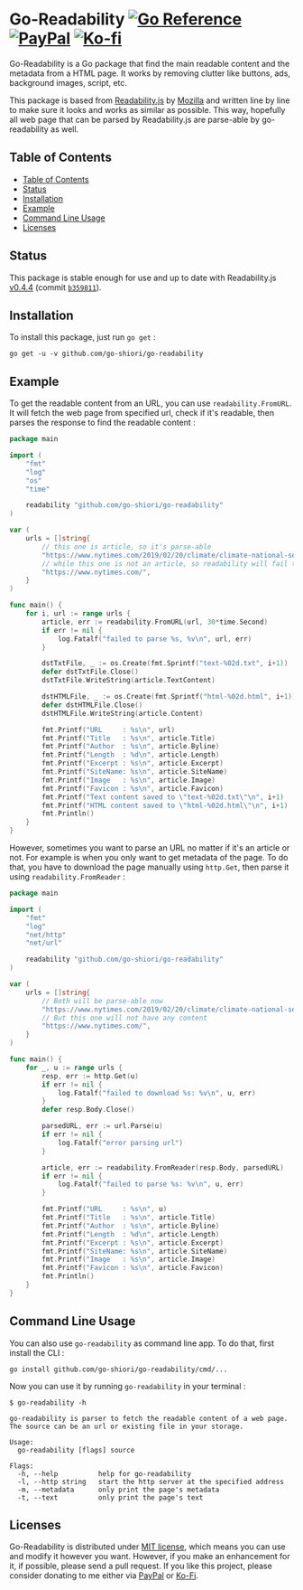 # Go-Readability [![Go Reference][go-ref-badge]][go-ref] [![PayPal][paypal-badge]][paypal] [![Ko-fi][kofi-badge]][kofi]

Go-Readability is a Go package that find the main readable content and the metadata from a HTML page. It works by removing clutter like buttons, ads, background images, script, etc.

This package is based from [Readability.js] by [Mozilla] and written line by line to make sure it looks and works as similar as possible. This way, hopefully all web page that can be parsed by Readability.js are parse-able by go-readability as well.

## Table of Contents

- [Table of Contents](#table-of-contents)
- [Status](#status)
- [Installation](#installation)
- [Example](#example)
- [Command Line Usage](#command-line-usage)
- [Licenses](#licenses)

## Status

This package is stable enough for use and up to date with Readability.js [v0.4.4][last-version] (commit [`b359811`][last-commit]).

## Installation

To install this package, just run `go get` :

```
go get -u -v github.com/go-shiori/go-readability
```

## Example

To get the readable content from an URL, you can use `readability.FromURL`. It will fetch the web page from specified url, check if it's readable, then parses the response to find the readable content :

```go
package main

import (
	"fmt"
	"log"
	"os"
	"time"

	readability "github.com/go-shiori/go-readability"
)

var (
	urls = []string{
		// this one is article, so it's parse-able
		"https://www.nytimes.com/2019/02/20/climate/climate-national-security-threat.html",
		// while this one is not an article, so readability will fail to parse.
		"https://www.nytimes.com/",
	}
)

func main() {
	for i, url := range urls {
		article, err := readability.FromURL(url, 30*time.Second)
		if err != nil {
			log.Fatalf("failed to parse %s, %v\n", url, err)
		}

		dstTxtFile, _ := os.Create(fmt.Sprintf("text-%02d.txt", i+1))
		defer dstTxtFile.Close()
		dstTxtFile.WriteString(article.TextContent)

		dstHTMLFile, _ := os.Create(fmt.Sprintf("html-%02d.html", i+1))
		defer dstHTMLFile.Close()
		dstHTMLFile.WriteString(article.Content)

		fmt.Printf("URL     : %s\n", url)
		fmt.Printf("Title   : %s\n", article.Title)
		fmt.Printf("Author  : %s\n", article.Byline)
		fmt.Printf("Length  : %d\n", article.Length)
		fmt.Printf("Excerpt : %s\n", article.Excerpt)
		fmt.Printf("SiteName: %s\n", article.SiteName)
		fmt.Printf("Image   : %s\n", article.Image)
		fmt.Printf("Favicon : %s\n", article.Favicon)
		fmt.Printf("Text content saved to \"text-%02d.txt\"\n", i+1)
		fmt.Printf("HTML content saved to \"html-%02d.html\"\n", i+1)
		fmt.Println()
	}
}
```

However, sometimes you want to parse an URL no matter if it's an article or not. For example is when you only want to get metadata of the page. To do that, you have to download the page manually using `http.Get`, then parse it using `readability.FromReader` :

```go
package main

import (
	"fmt"
	"log"
	"net/http"
	"net/url"

	readability "github.com/go-shiori/go-readability"
)

var (
	urls = []string{
		// Both will be parse-able now
		"https://www.nytimes.com/2019/02/20/climate/climate-national-security-threat.html",
		// But this one will not have any content
		"https://www.nytimes.com/",
	}
)

func main() {
	for _, u := range urls {
		resp, err := http.Get(u)
		if err != nil {
			log.Fatalf("failed to download %s: %v\n", u, err)
		}
		defer resp.Body.Close()

		parsedURL, err := url.Parse(u)
		if err != nil {
			log.Fatalf("error parsing url")
		}

		article, err := readability.FromReader(resp.Body, parsedURL)
		if err != nil {
			log.Fatalf("failed to parse %s: %v\n", u, err)
		}

		fmt.Printf("URL     : %s\n", u)
		fmt.Printf("Title   : %s\n", article.Title)
		fmt.Printf("Author  : %s\n", article.Byline)
		fmt.Printf("Length  : %d\n", article.Length)
		fmt.Printf("Excerpt : %s\n", article.Excerpt)
		fmt.Printf("SiteName: %s\n", article.SiteName)
		fmt.Printf("Image   : %s\n", article.Image)
		fmt.Printf("Favicon : %s\n", article.Favicon)
		fmt.Println()
	}
}

```

## Command Line Usage

You can also use `go-readability` as command line app. To do that, first install the CLI :

```
go install github.com/go-shiori/go-readability/cmd/...
```

Now you can use it by running `go-readability` in your terminal :

```
$ go-readability -h

go-readability is parser to fetch the readable content of a web page.
The source can be an url or existing file in your storage.

Usage:
  go-readability [flags] source

Flags:
  -h, --help          help for go-readability
  -l, --http string   start the http server at the specified address
  -m, --metadata      only print the page's metadata
  -t, --text          only print the page's text
```

## Licenses

Go-Readability is distributed under [MIT license][mit], which means you can use and modify it however you want. However, if you make an enhancement for it, if possible, please send a pull request. If you like this project, please consider donating to me either via [PayPal][paypal] or [Ko-Fi][kofi].

[go-ref]: https://pkg.go.dev/github.com/go-shiori/go-readability
[go-ref-badge]: https://img.shields.io/static/v1?label=&message=Reference&color=007d9c&logo=go&logoColor=white
[paypal]: https://www.paypal.me/RadhiFadlillah
[paypal-badge]: https://img.shields.io/static/v1?label=&message=PayPal&color=00457C&logo=paypal&logoColor=white
[kofi]: https://ko-fi.com/radhifadlillah
[kofi-badge]: https://img.shields.io/static/v1?label=&message=Ko-fi&color=F16061&logo=ko-fi&logoColor=white
[readability.js]: https://github.com/mozilla/readability
[mozilla]: https://github.com/mozilla
[last-version]: https://github.com/mozilla/readability/tree/0.4.4
[last-commit]: https://github.com/mozilla/readability/commit/b359811927a4bb2323eba085be004978fb18a926
[mit]: https://choosealicense.com/licenses/mit/

